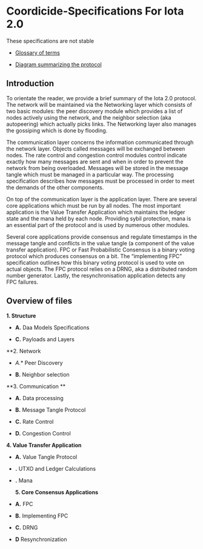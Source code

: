 # Coordicide-Specifications For Iota 2.0

These specifications are not stable


  
-   [Glossary of terms](https://docs.google.com/document/d/1Ak8NT9e9NFQIrXahYmlgj_FLH7mMT5NR4rlTwczfQSE/edit#heading=h.h27luwpmebto)
    
-   [Diagram summarizing the protocol](https://app.diagrams.net/#G1DS5lUas9URTYwspkBl5nlp80R2opE5fC)
    

## Introduction

To orientate the reader, we provide a brief summary of the Iota 2.0 protocol. The network will be maintained via the Networking layer which consists of two basic modules: the peer discovery module which provides a list of nodes actively using the network, and the neighbor selection (aka autopeering) which actually picks links. The Networking layer also manages the gossiping which is done by flooding.

  

The communication layer concerns the information communicated through the network layer. Objects called messages will be exchanged between nodes. The rate control and congestion control modules control indicate exactly how many messages are sent and when in order to prevent the network from being overloaded. Messages will be stored in the message tangle which must be managed in a particular way. The processing specification describes how messages must be processed in order to meet the demands of the other components.

  

On top of the communication layer is the application layer. There are several core applications which must be run by all nodes. The most important application is the Value Transfer Application which maintains the ledger state and the mana held by each node. Providing sybil protection, mana is an essential part of the protocol and is used by numerous other modules.

  

Several core applications provide consensus and regulate timestamps in the message tangle and conflicts in the value tangle (a component of the value transfer application). FPC or Fast Probabilistic Consensus is a binary voting protocol which produces consensus on a bit. The “implementing FPC” specification outlines how this binary voting protocol is used to vote on actual objects. The FPC protocol relies on a DRNG, aka a distributed random number generator. Lastly, the resynchronisation application detects any FPC failures.

## Overview of files

**1. Structure**

-   **A.** Daa Models
    Specifications
    
-   **C.** Payloads and Layers

**2. Network 
-  *A.**  Peer Discovery


-  **B.** Neighbor selection
    
**3. Communication **

- **A.** Data processing
- **B.**   Message Tangle Protocol

- **C.** Rate Control
-  **D.** Congestion Control
    

**4. Value Transfer Application**

-   **A.** Value Tangle Protocol
    
- **.**  UTXO and Ledger Calculations
    
-   **.** Mana
    
    **5. Core Consensus Applications**

-   **A.** FPC
   
- **B.**  Implementing FPC

-   **C.** DRNG

-   **D** Resynchronization
    

<!--stackedit_data:
eyJoaXN0b3J5IjpbLTUyMzk5OTkyOCwxNzUwOTQwMzIzLC0xMz
Q3Njc0NjA5LC0xODA5NDE3NzczLC0xMzk4NTAzNDU2LC0xMDkw
MDY5NDY5LDEzNDM5MTQwNjAsLTkwOTE5MTM1NiwtMTkwMzc2NT
Y1NF19
-->